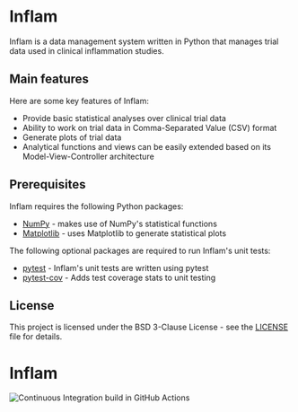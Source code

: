 # Inflam
Inflam is a data management system written in Python that manages trial data used in clinical inflammation studies.

## Main features
Here are some key features of Inflam:

- Provide basic statistical analyses over clinical trial data
- Ability to work on trial data in Comma-Separated Value (CSV) format
- Generate plots of trial data
- Analytical functions and views can be easily extended based on its Model-View-Controller architecture

## Prerequisites
Inflam requires the following Python packages:

- [NumPy](https://www.numpy.org/) - makes use of NumPy's statistical functions
- [Matplotlib](https://matplotlib.org/stable/index.html) - uses Matplotlib to generate statistical plots

The following optional packages are required to run Inflam's unit tests:

- [pytest](https://docs.pytest.org/en/stable/) - Inflam's unit tests are written using pytest
- [pytest-cov](https://pypi.org/project/pytest-cov/) - Adds test coverage stats to unit testing

## License
This project is licensed under the BSD 3-Clause License - see the [LICENSE](https://github.com/rortizmerino/python-intermediate-inflammation/blob/develop/LICENSE) file for details.


# Inflam
![Continuous Integration build in GitHub Actions](https://github.com/rortizmerino/python-intermediate-inflammation/actions/workflows/main.yml/badge.svg?branch=main)


